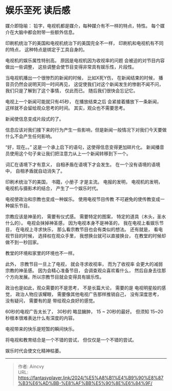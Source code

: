 # 娱乐至死   读后感



媒介即隐喻： 铅字，电视机都是媒介，每种媒介有不一样的特点，特性。 每个媒介在大脑中都会附带一些额外信息。 

印刷机统治下的美国和电视机统治下的美国完全不一样， 印刷机和电视机有不同的特点， 这种特点是绑定于工具自身的。 

电视机的娱乐属性特别高。  原因是电视机因为收视率的问题 会被迫的对节目内容做出一些调整， 这些调整会使节目变得非常具有娱乐性，片段性。 

当电视机播出一个很惨烈的新闻的时候， 比如X死Y伤， 在新闻结束的时候， 播音员仍然会说明天同一时间再见， 这促使我们对这个新闻发生的惨剧不闻不问， 我们只是了解到了这个事情， 仅此而已。    随后我们很快会忘记它。 

电视上一个新闻可能就只有45秒， 在播放结束之后 会紧接着播放下一条新闻， 这样就不会留给观众思考的时间。  其实，观众也不需要思考。

新闻使信息变成片段式的了。   

信息应该对我们接下来的行为产生一些影响，但是新闻一般情况下对我们今天要做什么不会产生任何影响。  

“好，现在。。”  这是一个承上启下的语句，这使得信息变得更加碎片化。 新闻播音员使用这个句子来让我们把注意力从上一个新闻转移到下一个。 

词汇在语境下才有意义， 自相矛盾在语境下才会发生。  在一个没有语境的语境中， 自相矛盾就自动消失了。 

印刷术统治下的美国， 书籍，小册子 才是主流。  电报的发明， 电视机的发明， 电视机与摄影术的结合， 产生了一个娱乐时代。   

电视使政治和宗教也变成一种娱乐。   使用电视节目传教 不可避免的使传教变成一种娱乐节目。 

宗教应该是神圣的，  需要有仪式感。 需要特定的图案， 特定的道具（木头，圣水什么的）。  电视会抹掉神圣感， 因为电视本身不是神圣的， 我在电视上看娱乐节目， 在电视上寻求快乐，  那么看宗教节目也会有类似的想法。   还有就是， 看电视节目的时候， 选择权在观众手里， 我想换台就可以直接换台， 在教堂的时候却做不到一秒回家。 

教堂的环境和家里的环境也不一样。 

此外， 宗教节目一旦上了电视， 就会寻求收视率， 而为了收视率 会更大的减弱宗教的神圣感。  因为会精心准备节目， 会调查观众喜欢看什么， 然后自身去往那个方向发展。所以宗教节目就会变得具有娱乐性。 

政治也是如此，观众需要的不是思考， 不是长篇大论， 需要的是 电视明星般的感觉， 政治人物应该耀眼， 需要像其他电视广告那样推销自己， 没有深度思考， 没有疑问， 需要有的是 带给观众良好的感觉。 

60秒的电视广告太长了， 30秒的 略显臃肿，  15 ~ 20秒的最好。     但须知 15~20 秒根本很难表达什么有深度的内容。 

电视带来的快乐是短暂的瞬间快乐。 

将电视和教育结合是一个不错的尝试， 但仅仅是一个不错的尝试。 

娱乐时代会使文化精神枯萎。 



---

> 作者: Aincvy  
> URL: https://fantasyplayer.link/2024/%E5%A8%B1%E4%B9%90%E8%87%B3%E6%AD%BB-%E8%AF%BB%E5%90%8E%E6%84%9F/  

